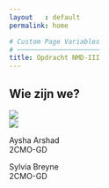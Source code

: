 ```yaml
---
layout   : default
permalink: home

# Custom Page Variables
# ─────────────────────
title: Opdracht NMD-III
---
```


Wie zijn we?
------------
<div class="row justify-content-center">
    <div class="col-6 text-center"> 
        <img class="aysha" src="{{ site.baseurl }}/assets/img/aysha.png">
    </div>
    <div class="col-6 text-center">
        <img class="sylvia" src="{{ site.baseurl }}/assets/img/sylvia.png">
    </div>
    <div class="col-6 text-center">
        <p class="naam"> Aysha Arshad<br>2CMO-GD</p>
    </div>
    <div class="col-6 text-center">
        <p class="naam"> Sylvia Breyne<br>2CMO-GD</p>
    </div>
</div>
